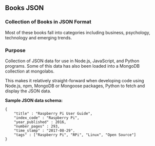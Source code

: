## Books JSON

### Collection of Books in JSON Format

Most of these books fall into categories including business, psychology, technology and emerging trends.

### Purpose

Collection of JSON data for use in Node.js, JavaScript, and Python programs. Some of this data has also been loaded into a MongoDB collection at mongolabs.

This makes it relatively straight-forward when developing code using Node.js, npm, MongoDB or Mongoose packages, Python to fetch and display the JSON data.

**Sample JSON data schema:**

	{
    	"title" : "Raspberry Pi User Guide",
    	"index_code" : "Raspberry Pi",
    	"year_published" : 2016,
    	"number_pages" : 293,
    	"time_stamp" : "2017-08-29",
    	"tags" : ["Raspberry Pi", "RPi", "Linux", "Open Source"]
    }


